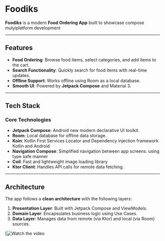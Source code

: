 # **Foodiks**

**Foodiks** is a modern **Food Ordering App** built to showcase compose mulyiplatform development

---

## **Features**

- **Food Ordering**: Browse food items, select categories, and add items to the cart.
- **Search Functionality**: Quickly search for food items with real-time updates.
- **Offline Support**: Works offline using Room as a local database.
- **Smooth UI**: Powered by **Jetpack Compose** and Material 3.

---

## **Tech Stack**

### **Core Technologies**

- **Jetpack Compose**: Android new modern declarative UI toolkit.
- **Room**: Local database for offline data storage.
- **Koin**: Kotlin First Services Locator and Dependency injection framework Kotlin and Android
- **Navigation Compose**: Simplified navigation between app screens. using type safe manner
- **Coil**: Fast and lightweight image loading library
- **Ktor Client**: Handles API calls for remote data fetching.

---

## **Architecture**

The app follows a **clean architecture** with the following layers:

1. **Presentation Layer**: Built with Jetpack Compose and ViewModels.
2. **Domain Layer**: Encapsulates business logic using Use Cases.
3. **Data Layer**: Manages data from remote (via Ktor) and local (via Room) sources.

[![Watch the video](https://streamable.com/6uhsqu?src=player-page-share)